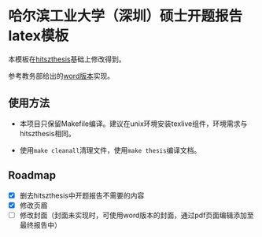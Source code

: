 # 哈尔滨工业大学（深圳）硕士开题报告latex模板

本模板在[hitszthesis](https://github.com/YangLaTeX/hitszthesis)基础上修改得到。

参考教务部给出的[word版本](http://due.hitsz.edu.cn/info/1210/1827.htm)实现。

## 使用方法

- 本项目只保留Makefile编译。建议在unix环境安装texlive组件，环境需求与hitszthesis相同。

- 使用`make cleanall`清理文件，使用`make thesis`编译文档。

## Roadmap

- [x] 删去hitszthesis中开题报告不需要的内容
- [x] 修改页眉
- [ ] 修改封面（封面未实现时，可使用word版本的封面，通过pdf页面编辑添加至最终报告中）
